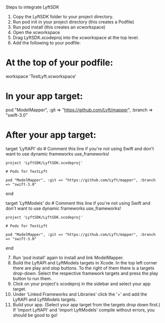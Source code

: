 Steps to integrate LyftSDK
1. Copy the LyftSDK folder to your project directory.
2. Run pod init in your project directory (this creates a Podfile)
3. Run pod install (this creates an xcworkspace)
4. Open the xcworkspace
5. Drag LyftSDK.xcodeproj into the xcworkspace at the top level.
6. Add the following to your podfile:

# At the top of your podfile:
workspace 'TestLyft.xcworkspace'

# In your app target:
pod "ModelMapper", :git => "https://github.com/Lyft/mapper", :branch => "swift-3.0"

# After your app target:
target 'LyftAPI' do
    # Comment this line if you're not using Swift and don't want to use dynamic frameworks
    use_frameworks!

    project 'LyftSDK/LyftSDK.xcodeproj'

    # Pods for TestLyft

    pod "ModelMapper", :git => "https://github.com/Lyft/mapper", :branch => "swift-3.0"
end

target 'LyftModels' do
    # Comment this line if you're not using Swift and don't want to use dynamic frameworks
    use_frameworks!

    project 'LyftSDK/LyftSDK.xcodeproj'

    # Pods for TestLyft

    pod "ModelMapper", :git => "https://github.com/Lyft/mapper", :branch => "swift-3.0"
end

7. Run 'pod install' again to install and link ModelMapper.
8. Build the LyftAPI and LyftModels targets in Xcode.
    In the top left corner there are play and stop buttons. To the right of them there is a targets drop-down.
    Select the respective framework targets and press the play button to run them.
9. Click on your project's xcodeproj in the sidebar and select your app target.
10. Under 'Linked Frameworks and Libraries' click the '+' and add the LyftAPI and LyftModels targets.
11. Build your app. (Select your app target from the targets drop down first.) 
    If 'import LyftAPI' and 'import LyftModels' compile without errors, you should be good to go!
